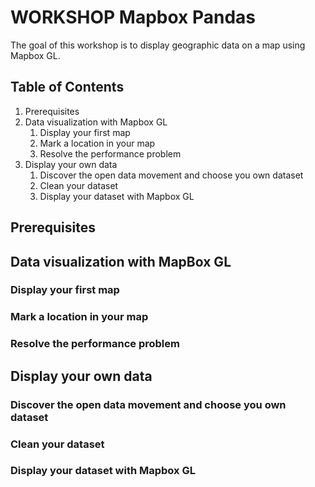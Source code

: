 # WORKSHOP Mapbox Pandas
The goal of this workshop is to display geographic data on a map using Mapbox GL.

## Table of Contents

1. Prerequisites
2. Data visualization with Mapbox GL
    1. Display your first map
    2. Mark a location in your map
    3. Resolve the performance problem
3. Display your own data
    1. Discover the open data movement and choose you own dataset
    2. Clean your dataset
    3. Display your dataset with Mapbox GL

## Prerequisites

## Data visualization with MapBox GL

### Display your first map

### Mark a location in your map

### Resolve the performance problem

## Display your own data

### Discover the open data movement and choose you own dataset

### Clean your dataset

### Display your dataset with Mapbox GL